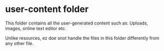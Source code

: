 # user-content folder

This folder contains all the user-generated content such as: Uploads, images, online text editor etc.

Unlike resources, ez doe snot handle the files in this folder differently from any other file.